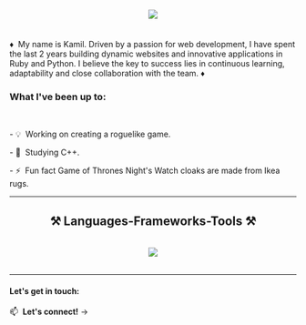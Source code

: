 <h1 align="center">
    <img src="https://readme-typing-svg.herokuapp.com/?font=Righteous&size=35&center=true&vCenter=true&width=500&height=70&duration=4000&lines=Hello+world!+👋;+I'm+Camil!;" />
</h1>
<br/>
♦️&nbsp; My name is Kamil. Driven by a passion for web development, I have spent the last 2 years building dynamic websites and innovative applications in Ruby and Python. I believe the key to success lies in continuous learning, adaptability and close collaboration with the team. ♦️

<br/>

<div align="">
<h3>What I've been up to:</h3> <br/>
<p>- 💡&nbsp;  Working on creating a roguelike game.</p>
<p>- 🔭&nbsp;  Studying C++.</p>
<p>- ⚡&nbsp; Fun fact Game of Thrones Night's Watch cloaks are made from Ikea rugs.</p>
 </div>
 
 <hr/>
 
<h2 align="center">⚒️ Languages-Frameworks-Tools ⚒️</h2>
<br/>
<div align="center">
    <img src="https://skillicons.dev/icons?i=ruby,cpp,python,bash,rails,django,fastapi,react,vue,mysql,postgresql,sqlite,mongodb,firebase,redis,rabbitmq" /><br>
</div>
<br/>

---
#### Let's get in touch:

📫&nbsp;  **Let's connect!** → 
